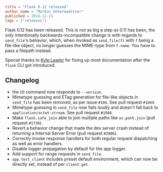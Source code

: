 ~~~~toml
title = "Flask 0.12 released"
author_name = "Markus Unterwaditzer"
published = 2016-12-21
tags = ["releases"]
~~~~

Flask 0.12 has been released. This is not as big a step as 0.11 has been, the only intentionally backwards-incompatible change is with regards to `send_file`'s behavior, which, when invoked as `send_file(f)` with `f` being a file-like object, no longer guesses the MIME-type from `f.name`. You have to pass a filepath instead.

Special thanks to [Kyle Lawlor](https://github.com/wgwz) for fixing up most documentation after the `flask` CLI got introduced.

## Changelog

- the cli command now responds to `--version`.
- Mimetype guessing and ETag generation for file-like objects in ``send_file``
  has been removed, as per issue ``#104``.  See pull request ``#1849``.
- Mimetype guessing in ``send_file`` now fails loudly and doesn't fall back to
  ``application/octet-stream``. See pull request ``#1988``.
- Make ``flask.safe_join`` able to join multiple paths like ``os.path.join``
  (pull request ``#1730``).
- Revert a behavior change that made the dev server crash instead of returning
  a Internal Server Error (pull request ``#2006``).
- Correctly invoke response handlers for both regular request dispatching as
  well as error handlers.
- Disable logger propagation by default for the app logger.
- Add support for range requests in ``send_file``.
- ``app.test_client`` includes preset default environment, which can now be
  directly set, instead of per ``client.get``.
